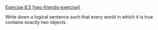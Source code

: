 [Exercise 8.5 \[two-friends-exercise\]](8-5/)


Write down a logical sentence such that every world in which it is true
contains exactly two objects.
